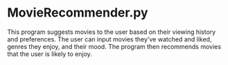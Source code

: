 # MovieRecommender.py

This program suggests movies to the user based on their viewing history and preferences. The user can input movies they've watched and liked, genres they enjoy, and their mood. The program then recommends movies that the user is likely to enjoy.
